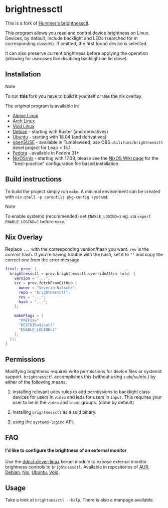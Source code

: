 # brightnessctl

This is a fork of [Hummer's brightnessctl](https://github.com/Hommer12007/brightnessctl).

This program allows you read and control device brightness on Linux. Devices, by default, include backlight and LEDs (searched for in corresponding classes). If omitted, the first found device is selected.

It can also preserve current brightness before applying the operation (allowing for usecases like disabling backlight on lid close).

## Installation

> [!NOTE]
> To run **this** fork you have to build it yourself or use the nix overlay.

The *original* program is available in:
* [Alpine Linux](https://pkgs.alpinelinux.org/packages?name=brightnessctl&branch=edge)
* [Arch Linux](https://www.archlinux.org/packages/extra/x86_64/brightnessctl/)
* [Void Linux](https://github.com/void-linux/void-packages/blob/master/srcpkgs/brightnessctl/template)
* [Debian](https://packages.debian.org/testing/source/brightnessctl) - starting with Buster (and derivatives)
* [Ubuntu](https://packages.ubuntu.com/search?suite=all&searchon=names&keywords=brightnessctl) - starting with 18.04 (and derivatives)
* [openSUSE](https://build.opensuse.org/package/show/utilities/brightnessctl) - available in Tumbleweed, use OBS `utilities/brightnessctl` devel project for Leap < 15.1
* [Fedora](https://src.fedoraproject.org/rpms/brightnessctl) - available in Fedora 31+
* [NixOS/nix](https://search.nixos.org/packages?type=packages&query=brightnessctl) - starting with 17.09, please see the [NixOS Wiki page](https://wiki.nixos.org/wiki/Backlight#brightnessctl) for the "best-practice" configuration file based installation

## Build instructions

To build the project simply run `make`.
A minimal environment can be created with `nix-shell -p coreutils pkg-config systemd`.

> [!NOTE]
> To enable systemd (recommended) set `ENABLE_LOGIND=1` eg. via `export ENABLE_LOGIND=1` before `make`.

## Nix Overlay

Replace `...` with the corresponding version/hash you want.
`rev` is the commit hash. If you're having trouble with the hash, set it to `""` and copy the correct one from the error message.

```nix
final: prev: {
  brightnessctl = prev.brightnessctl.overrideAttrs (old: {
    version = "...";
    src = prev.fetchFromGitHub {
      owner = "Severin-Nitsche";
      repo = "brightnessctl";
      rev = "...";
      hash = "...";
    };
    
    makeFlags = [
      "PREFIX="
      "DESTDIR=$(out)"
      "ENABLE_LOGIND=1"
    ];
  });
}
```

## Permissions

Modifying brightness requires write permissions for device files or systemd support. `brightnessctl` accomplishes this (without using `sudo`/`su`/etc.) by either of the following means:

1) installing relevant udev rules to add permissions to backlight class devices for users in `video` and leds for users in `input`. This requires your user to be in the `video` and `input` groups. (done by default)

2) installing `brightnessctl` as a suid binary.

3) using the `systemd-logind` API.

## FAQ

#### I'd like to configure the brightness of an external monitor

Use the [ddcci-driver-linux](https://gitlab.com/ddcci-driver-linux/ddcci-driver-linux) kernel module to expose external monitor brightness controls to `brightnessctl`. Available in repositories of [AUR](https://aur.archlinux.org/packages/ddcci-driver-linux-dkms/), [Debian](https://packages.debian.org/stable/ddcci-dkms), [Nix](https://github.com/NixOS/nixpkgs/blob/master/pkgs/os-specific/linux/ddcci/default.nix), [Ubuntu](https://packages.ubuntu.com/search?suite=all&searchon=names&keywords=ddcci-dkms), [Void](https://github.com/void-linux/void-packages/tree/master/srcpkgs/ddcci-dkms).

## Usage

Take a look at `brightnessctl --help`.
There is also a manpage available.

